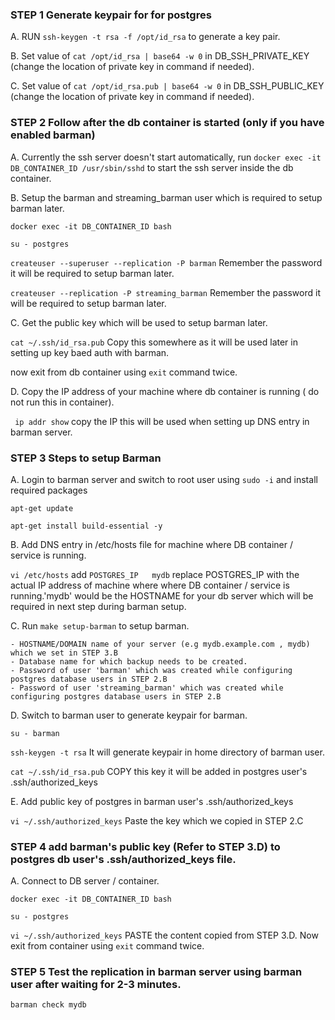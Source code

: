 ### STEP 1 Generate keypair for for postgres

A. RUN `ssh-keygen -t rsa -f /opt/id_rsa` to generate a key pair. 

B. Set value of `cat /opt/id_rsa | base64 -w 0` in DB_SSH_PRIVATE_KEY (change the location of private key in command if needed). 

C. Set value of `cat /opt/id_rsa.pub | base64 -w 0` in DB_SSH_PUBLIC_KEY (change the location of private key in command if needed).

### STEP 2 Follow after the db container is started (only if you have enabled barman)

A. Currently the ssh server doesn't start automatically, run `docker exec -it DB_CONTAINER_ID /usr/sbin/sshd` to start the ssh server inside the db container.

B. Setup the barman and streaming_barman user which is required to setup barman later.

`docker exec -it DB_CONTAINER_ID bash`

`su - postgres`

`createuser --superuser --replication -P barman` Remember the password it will be required to setup barman later.

`createuser --replication -P streaming_barman` Remember the password it will be required to setup barman later.

C. Get the public key which will be used to setup barman later.

`cat ~/.ssh/id_rsa.pub` Copy this somewhere as it will be used later in setting up key baed auth with barman.

now exit from db container using `exit` command twice.

D. Copy the IP address of your machine where db container is running ( do not run this in container).

` ip addr show` copy the IP this will be used when setting up DNS entry in barman server.


### STEP 3 Steps to setup Barman 
A. Login to barman server and switch to root user using `sudo -i` and install required packages 

`apt-get update`

`apt-get install build-essential -y`


B. Add DNS entry in /etc/hosts file for machine where DB container / service is running.

`vi /etc/hosts` add `POSTGRES_IP   mydb`  replace POSTGRES_IP with the actual IP address of machine where where DB container / service is running.'mydb' would be the HOSTNAME for your db server which will be required in next step during barman setup.

C. Run `make setup-barman` to setup barman.

```
- HOSTNAME/DOMAIN name of your server (e.g mydb.example.com , mydb) which we set in STEP 3.B
- Database name for which backup needs to be created.
- Password of user 'barman' which was created while configuring postgres database users in STEP 2.B
- Password of user 'streaming_barman' which was created while configuring postgres database users in STEP 2.B
```

D. Switch to barman user to generate keypair for barman.  

`su - barman`

`ssh-keygen -t rsa` It will generate keypair in home directory of barman user.

`cat ~/.ssh/id_rsa.pub` COPY this key it will be added in postgres user's .ssh/authorized_keys

E. Add public key of postgres in barman user's .ssh/authorized_keys

`vi ~/.ssh/authorized_keys` Paste the key which we copied in STEP 2.C

### STEP 4 add barman's public key (Refer to STEP 3.D) to postgres db user's .ssh/authorized_keys file.
A. Connect to DB server / container.

`docker exec -it DB_CONTAINER_ID bash`

`su - postgres`

`vi ~/.ssh/authorized_keys` PASTE the content copied from STEP 3.D. Now exit from container using `exit` command twice.

### STEP 5  Test the replication in barman server using barman user after waiting for 2-3 minutes.
`barman check mydb` 

